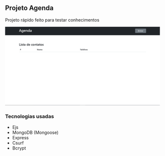 ## Projeto Agenda

Projeto rápido feito para testar conhecimentos

![Inicio](Inicio.png)

### Tecnologias usadas

-  Ejs
-  MongoDB (Mongoose)
-  Express
-  Csurf
-  Bcrypt
